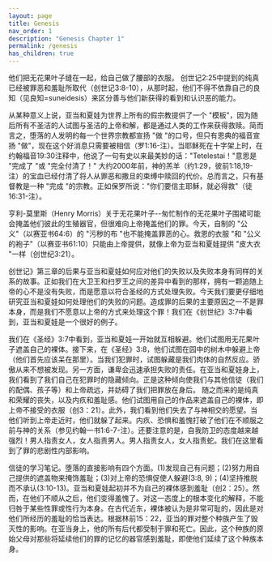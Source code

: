 ```yaml
---
layout: page
title: Genesis
nav_order: 1
description: "Genesis Chapter 1"
permalink: /genesis
has_children: true
---
```



他们把无花果叶子缝在一起，给自己做了腰部的衣服。 创世记2:25中提到的纯真已经被罪恶和羞耻所取代（创世记3:8-10），从那时起，他们不得不依靠自己的良知（见良知=suneidesis）来区分善与他们新获得的看到和认识恶的能力。

从某种意义上说，亚当和夏娃为世界上所有的假宗教提供了一个 "模板"，因为随后所有不圣洁的人试图与圣洁的上帝和解，都是通过人类的工作来获得救赎。简而言之，堕落的人发明的每一个世界宗教都宣扬 "做 "的口号，但只有恩典的福音宣扬 "做"，现在这个好消息只需要被相信（罗1:16-注）。当耶稣死在十字架上时，在约翰福音19:30注释中，他说了一句有史以来最美妙的话："Tetelestai！"意思是 "完成了 "或 "完全付清了！" 大约2000年前，神的羔羊（约1:29，彼前1:18,19-注）的宝血已经付清了将人从罪恶和撒旦的束缚中赎回的代价。总而言之，只有基督教是一种 "完成 "的宗教。正如保罗所说："你们要信主耶稣，就必得救"（徒16:31-注）。

亨利-莫里斯（Henry Morris）关于无花果叶子--匆忙制作的无花果叶子围裙可能会掩盖他们彼此的生殖器官，但很难向上帝掩盖他们的罪。今天，自制的 "公义"（以赛亚书64:6）的 "污秽的布 "也不能掩盖罪恶的心。救恩的衣服 "和 "公义的袍子"（以赛亚书61:10）只能由上帝提供，就像上帝为亚当和夏娃提供 "皮大衣 "一样（创世纪3:21）。

创世记》第三章的后果与亚当和夏娃如何应对他们的失败以及失败本身有同样的关系的故事。正如我们在大卫王和扫罗王之间的差异中看到的那样，拥有一颗追随上帝的心不是没有失败，而是愿意以符合圣经的方式处理失败。今天我们要更仔细地研究亚当和夏娃如何处理他们的失败的问题。造成罪的后果的主要原因之一不是罪本身，而是我们不愿意以上帝的方式来处理这个罪！我们在《创世纪》3:7中看到，亚当和夏娃是一个很好的例子。

我们在《圣经》3:7中看到，亚当和夏娃一开始就互相躲避。他们试图用无花果叶子遮盖自己的裸体。接下来，在《圣经》3:8，他们试图在园中的树木中躲避上帝（他们首先应该呆在那里）。当我们犯罪时，试图躲藏是我们肉体的自然反应。骄傲从来不想被发现。另一方面，谦卑会迅速承担失败的责任。在亚当和夏娃身上，我们看到了我们自己在犯罪时的隐藏倾向。正是这种倾向使我们与其他信徒（我们的配偶、孩子等）和上帝疏远，并妨碍了我们把罪放在身后。 随之而来的是纯真和荣耀的丧失，以及内疚和羞耻感。他们试图用自己的作品来遮盖自己的裸体，即上帝不接受的衣服（创3：21）。此外，我们看到他们失去了与神相交的愿望。当他们听到上帝走近时，他们就躲了起来。内疚、恐惧和羞愧打破了他们在不顺服之前与神的关系（参见约翰一书1:6-7-注）。还要注意的是，自我防卫的态度越来越强烈！男人指责女人，女人指责男人。男人指责女人，女人指责蛇。我们在这里看到了罪的悲剧性内部影响。

信徒的学习笔记。堕落的直接影响有四个方面。(1)发现自己有问题；(2)努力用自己提供的遮盖物来掩饰羞耻；(3)对上帝的恐惧促使人躲避(3:8, 9)；(4)坚持推脱而不承认(3:10-13)。亚当和夏娃起初并不为自己的裸体感到羞耻（创2：25）。然而，在他们不顺从之后，他们变得羞愧了。对这一态度上的根本变化的解释，不能归咎于某些性罪或性行为本身。在古代近东，裸体被认为是非常可耻的，因此是对他们所经历的羞耻的恰当表达。根据林前15：22，亚当的罪对整个种族产生了毁灭性的影响。在亚当身上，他的所有后代都受制于罪和死亡。因此，这个种族的原始父母对那些将延续他们的罪的记忆的器官感到羞耻，即使他们延续了这个种族本身。
